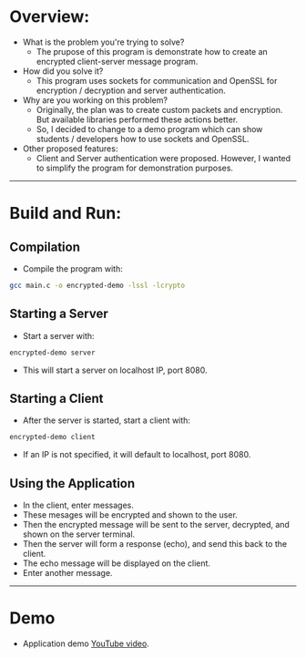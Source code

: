 # Overview:
- What is the problem you're trying to solve?
  - The prupose of this program is demonstrate how to create an encrypted client-server message program.
- How did you solve it?
  - This program uses sockets for communication and OpenSSL for encryption / decryption and server authentication.
- Why are you working on this problem?
  - Originally, the plan was to create custom packets and encryption. But available libraries performed these actions better.
  - So, I decided to change to a demo program which can show students / developers how to use sockets and OpenSSL.
- Other proposed features:
  - Client and Server authentication were proposed. However, I wanted to simplify the program for demonstration purposes.
---
# Build and Run:
## Compilation
- Compile the program with:
```bash
gcc main.c -o encrypted-demo -lssl -lcrypto
```
## Starting a Server
- Start a server with:
```bash
encrypted-demo server
```
- This will start a server on localhost IP, port 8080.
## Starting a Client
- After the server is started, start a client with:
```bash
encrypted-demo client
```
- If an IP is not specified, it will default to localhost, port 8080.
## Using the Application
- In the client, enter messages.
- These mesages will be encrypted and shown to the user.
- Then the encrypted message will be sent to the server, decrypted, and shown on the server terminal.
- Then the server will form a response (echo), and send this back to the client.
- The echo message will be displayed on the client.
- Enter another message.
---
# Demo
- Application demo [YouTube video](youtube.com).

